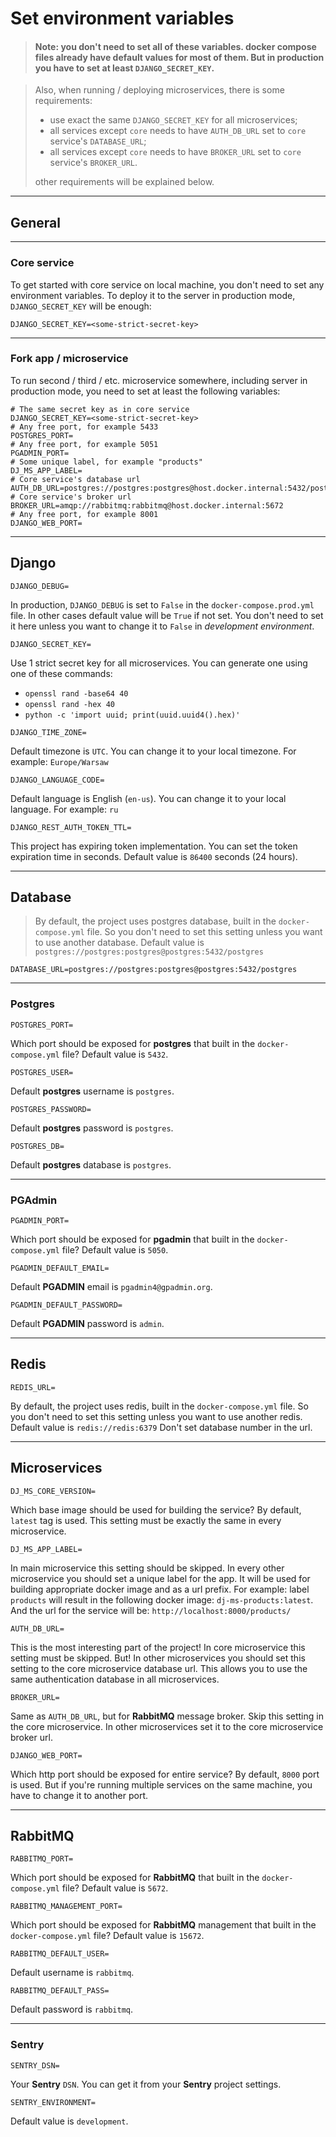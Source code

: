 # Set environment variables


> #### Note: you don't need to set all of these variables. docker compose files already have default values for most of them. But in production you have to set at least `DJANGO_SECRET_KEY`.

> Also, when running / deploying microservices, there is some requirements:
> 
> - use exact the same `DJANGO_SECRET_KEY` for all microservices;
> - all services except `core` needs to have `AUTH_DB_URL` set to `core` service's `DATABASE_URL`;
> - all services except `core` needs to have `BROKER_URL` set to `core` service's `BROKER_URL`.
> 
> other requirements will be explained below.


---
## General

---
### Core service
To get started with core service on local machine, you don't need to set any environment variables.
To deploy it to the server in production mode, `DJANGO_SECRET_KEY` will be enough:

```dotenv
DJANGO_SECRET_KEY=<some-strict-secret-key>
```

---
### Fork app / microservice
To run second / third / etc. microservice somewhere, including server in production mode, you need to set at least the following variables:

```dotenv
# The same secret key as in core service
DJANGO_SECRET_KEY=<some-strict-secret-key>
# Any free port, for example 5433
POSTGRES_PORT=
# Any free port, for example 5051
PGADMIN_PORT=
# Some unique label, for example "products"
DJ_MS_APP_LABEL=
# Core service's database url
AUTH_DB_URL=postgres://postgres:postgres@host.docker.internal:5432/postgres
# Core service's broker url
BROKER_URL=amqp://rabbitmq:rabbitmq@host.docker.internal:5672
# Any free port, for example 8001
DJANGO_WEB_PORT=
```


---
## Django

```dotenv
DJANGO_DEBUG=
```

In production, `DJANGO_DEBUG` is set to `False` in the `docker-compose.prod.yml` file.
In other cases default value will be `True` if not set.
You don't need to set it here unless you want to change it to `False` in _development environment_.

```dotenv
DJANGO_SECRET_KEY=
```

Use 1 strict secret key for all microservices.
You can generate one using one of these commands:
- `openssl rand -base64 40`
- `openssl rand -hex 40`
- `python -c 'import uuid; print(uuid.uuid4().hex)'`

```dotenv
DJANGO_TIME_ZONE=
```

Default timezone is `UTC`. You can change it to your local timezone. For example: `Europe/Warsaw`

```dotenv
DJANGO_LANGUAGE_CODE=
```

Default language is English (`en-us`). You can change it to your local language. For example: `ru`

```dotenv
DJANGO_REST_AUTH_TOKEN_TTL=
```

This project has expiring token implementation. You can set the token expiration time in seconds.
Default value is `86400` seconds (24 hours).


---
## Database

> By default, the project uses postgres database, built in the `docker-compose.yml` file.
> So you don't need to set this setting unless you want to use another database.
> Default value is `postgres://postgres:postgres@postgres:5432/postgres`

```dotenv
DATABASE_URL=postgres://postgres:postgres@postgres:5432/postgres
```

---
### Postgres

```dotenv
POSTGRES_PORT=
```

Which port should be exposed for **postgres** that built in the `docker-compose.yml` file?
Default value is `5432`.

```dotenv
POSTGRES_USER=
```

Default **postgres** username is `postgres`.

```dotenv
POSTGRES_PASSWORD=
```

Default **postgres** password is `postgres`.

```dotenv
POSTGRES_DB=
```

Default **postgres** database is `postgres`.


---
### PGAdmin

```dotenv
PGADMIN_PORT=
```

Which port should be exposed for **pgadmin** that built in the `docker-compose.yml` file?
Default value is `5050`.

```dotenv
PGADMIN_DEFAULT_EMAIL=
```

Default **PGADMIN** email is `pgadmin4@gpadmin.org`.

```dotenv
PGADMIN_DEFAULT_PASSWORD=
```

Default **PGADMIN** password is `admin`.


---
## Redis

```dotenv
REDIS_URL=
```

By default, the project uses redis, built in the `docker-compose.yml` file.
So you don't need to set this setting unless you want to use another redis.
Default value is `redis://redis:6379`
Don't set database number in the url.


---
## Microservices

```dotenv
DJ_MS_CORE_VERSION=
```

Which base image should be used for building the service? 
By default, `latest` tag is used.
This setting must be exactly the same in every microservice.

```dotenv
DJ_MS_APP_LABEL=
```

In main microservice this setting should be skipped.
In every other microservice you should set a unique label for the app.
It will be used for building appropriate docker image and as a url prefix.
For example: label `products` will result in the following docker image: `dj-ms-products:latest`.
And the url for the service will be: `http://localhost:8000/products/`

```dotenv
AUTH_DB_URL=
```

This is the most interesting part of the project! In core microservice this setting must be skipped.
But! In other microservices you should set this setting to the core microservice database url.
This allows you to use the same authentication database in all microservices.

```dotenv
BROKER_URL=
```

Same as `AUTH_DB_URL`, but for **RabbitMQ** message broker.
Skip this setting in the core microservice.
In other microservices set it to the core microservice broker url.

```dotenv
DJANGO_WEB_PORT=
```

Which http port should be exposed for entire service?
By default, `8000` port is used.
But if you're running multiple services on the same machine, you have to change it to another port.


---
## RabbitMQ

```dotenv
RABBITMQ_PORT=
```

Which port should be exposed for **RabbitMQ** that built in the `docker-compose.yml` file?
Default value is `5672`.

```dotenv
RABBITMQ_MANAGEMENT_PORT=
```

Which port should be exposed for **RabbitMQ** management that built in the `docker-compose.yml` file?
Default value is `15672`.

```dotenv
RABBITMQ_DEFAULT_USER=
```

Default username is `rabbitmq`.

```dotenv
RABBITMQ_DEFAULT_PASS=
```

Default password is `rabbitmq`.


---
### Sentry

```dotenv
SENTRY_DSN=
```

Your **Sentry** `DSN`. You can get it from your **Sentry** project settings.

```dotenv
SENTRY_ENVIRONMENT=
```

Default value is `development`.

